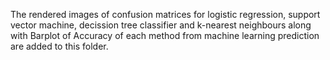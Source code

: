 The rendered images of confusion matrices for logistic regression, support vector machine, decission tree classifier and k-nearest neighbours along with Barplot of Accuracy of each method from machine learning prediction are added to this folder.
